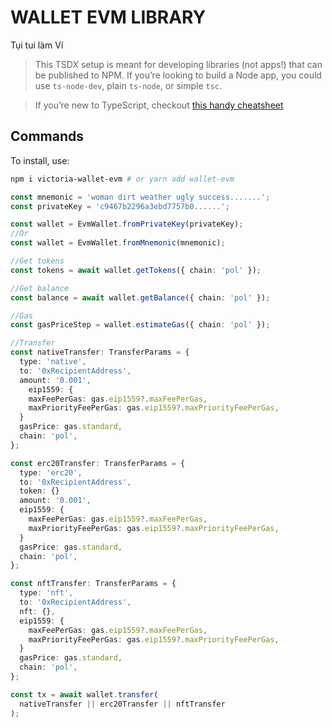 # WALLET EVM LIBRARY

Tụi tui làm Ví

> This TSDX setup is meant for developing libraries (not apps!) that can be published to NPM. If you’re looking to build a Node app, you could use `ts-node-dev`, plain `ts-node`, or simple `tsc`.

> If you’re new to TypeScript, checkout [this handy cheatsheet](https://devhints.io/typescript)

## Commands

To install, use:

```bash
npm i victoria-wallet-evm # or yarn add wallet-evm
```

```ts
const mnemonic = 'woman dirt weather ugly success.......';
const privateKey = 'c9467b2296a3ebd7757b0......';

const wallet = EvmWallet.fromPrivateKey(privateKey);
//Or
const wallet = EvmWallet.fromMnemonic(mnemonic);

//Get tokens
const tokens = await wallet.getTokens({ chain: 'pol' });

//Get balance
const balance = await wallet.getBalance({ chain: 'pol' });

//Gas
const gasPriceStep = wallet.estimateGas({ chain: 'pol' });

//Transfer
const nativeTransfer: TransferParams = {
  type: 'native',
  to: '0xRecipientAddress',
  amount: '0.001',
    eip1559: {
    maxFeePerGas: gas.eip1559?.maxFeePerGas,
    maxPriorityFeePerGas: gas.eip1559?.maxPriorityFeePerGas,
  }
  gasPrice: gas.standard,
  chain: 'pol',
};

const erc20Transfer: TransferParams = {
  type: 'erc20',
  to: '0xRecipientAddress',
  token: {}
  amount: '0.001',
  eip1559: {
    maxFeePerGas: gas.eip1559?.maxFeePerGas,
    maxPriorityFeePerGas: gas.eip1559?.maxPriorityFeePerGas,
  }
  gasPrice: gas.standard,
  chain: 'pol',
};

const nftTransfer: TransferParams = {
  type: 'nft',
  to: '0xRecipientAddress',
  nft: {},
  eip1559: {
    maxFeePerGas: gas.eip1559?.maxFeePerGas,
    maxPriorityFeePerGas: gas.eip1559?.maxPriorityFeePerGas,
  }
  gasPrice: gas.standard,
  chain: 'pol',
};

const tx = await wallet.transfer(
  nativeTransfer || erc20Transfer || nftTransfer
);
```
